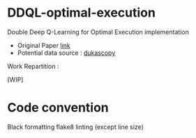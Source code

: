 # DDQL-optimal-execution
Double Deep Q-Learning for Optimal Execution implementation

- Original Paper [link](https://arxiv.org/abs/1812.06600)
- Potential data source : [dukascopy](https://www.dukascopy.com/trading-tools/widgets/quotes/historical_data_feed)

Work Repartition :

[WIP]


# Code convention

Black formatting
flake8 linting (except line size)
